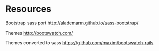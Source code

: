 # Resources

Bootstrap sass port
http://alademann.github.io/sass-bootstrap/

Themes
http://bootswatch.com/

Themes converted to sass
https://github.com/maxim/bootswatch-rails
